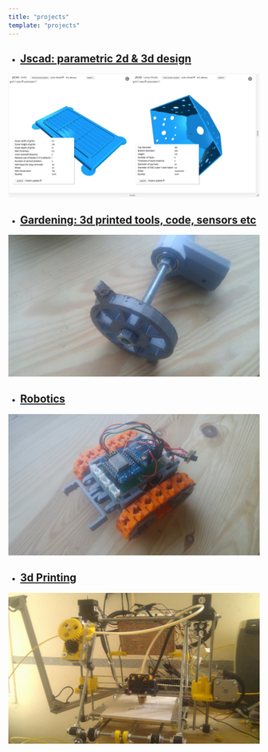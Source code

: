 ```yaml
---
title: "projects"
template: "projects"
---
```


- ## [Jscad: parametric 2d & 3d design](/pages/projects/jscad)
![jscad](/assets/img/jscad2.jpg "jscad")

- ## [Gardening: 3d printed tools, code, sensors etc](/pages/projects/garden)
![tooling](/assets/img/onion-tool-2.jpg "tooling")

- ## [Robotics](/pages/projects/robots)
![robots](/assets/img/kiwikee.jpg "robots")

- ## [3d Printing](/pages/projects-3dp)
![3dp](/assets/img/reprap.jpg "3dp")
